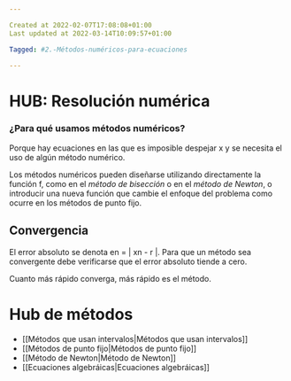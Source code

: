 ```yaml
---

Created at 2022-02-07T17:08:08+01:00
Last updated at 2022-03-14T10:09:57+01:00

Tagged: #2.-Métodos-numéricos-para-ecuaciones

---
```


# HUB: Resolución numérica
### ¿Para qué usamos métodos numéricos?
Porque hay ecuaciones en las que es imposible despejar x y se necesita el uso de algún método numérico.

Los métodos numéricos pueden diseñarse utilizando directamente la función f, como en el _método de bisección_ o en el _método de Newton_, o introducir una nueva función que cambie el enfoque del problema como ocurre en los métodos de punto fijo.


## Convergencia
El error absoluto se denota en = | xn - r |. Para que un método sea convergente debe verificarse que el error absoluto tiende a cero.

Cuanto más rápido converga, más rápido es el método.


# Hub de métodos

* [[Métodos que usan intervalos|Métodos que usan intervalos]]
* [[Métodos de punto fijo|Métodos de punto fijo]]
* [[Método de Newton|Método de Newton]]
* [[Ecuaciones algebráicas|Ecuaciones algebráicas]]
